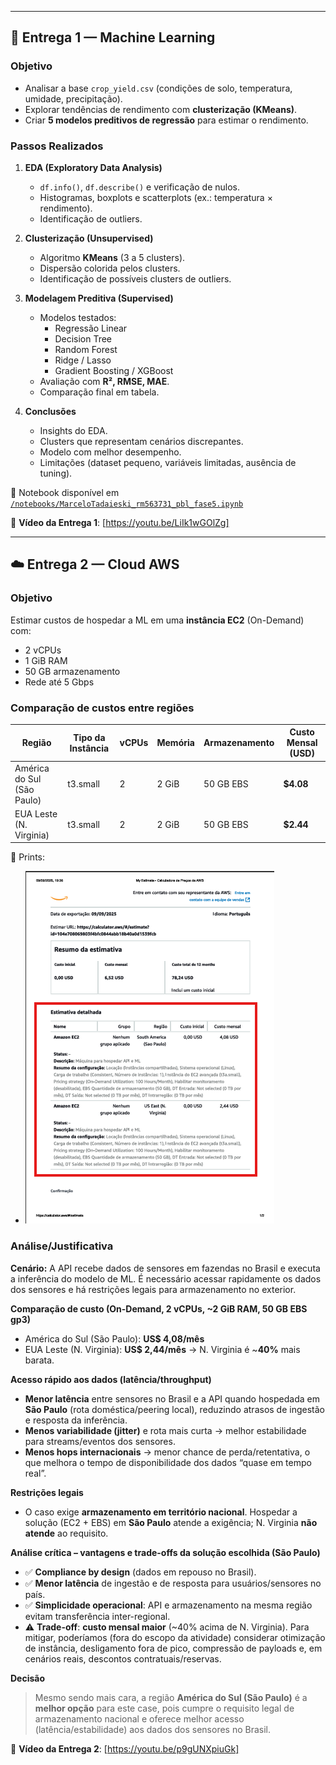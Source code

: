 
---

## 🚜 Entrega 1 — Machine Learning

### Objetivo
- Analisar a base `crop_yield.csv` (condições de solo, temperatura, umidade, precipitação).  
- Explorar tendências de rendimento com **clusterização (KMeans)**.  
- Criar **5 modelos preditivos de regressão** para estimar o rendimento.  

### Passos Realizados
1. **EDA (Exploratory Data Analysis)**  
   - `df.info()`, `df.describe()` e verificação de nulos.  
   - Histogramas, boxplots e scatterplots (ex.: temperatura × rendimento).  
   - Identificação de outliers.  

2. **Clusterização (Unsupervised)**  
   - Algoritmo **KMeans** (3 a 5 clusters).  
   - Dispersão colorida pelos clusters.  
   - Identificação de possíveis clusters de outliers.  

3. **Modelagem Preditiva (Supervised)**  
   - Modelos testados:  
     - Regressão Linear  
     - Decision Tree  
     - Random Forest  
     - Ridge / Lasso  
     - Gradient Boosting / XGBoost  
   - Avaliação com **R², RMSE, MAE**.  
   - Comparação final em tabela.  

4. **Conclusões**  
   - Insights do EDA.  
   - Clusters que representam cenários discrepantes.  
   - Modelo com melhor desempenho.  
   - Limitações (dataset pequeno, variáveis limitadas, ausência de tuning).  

📓 Notebook disponível em [`/notebooks/MarceloTadaieski_rm563731_pbl_fase5.ipynb`](./notebooks/MarceloTadaieski_rm563731_pbl_fase5.ipynb)  

🎥 **Vídeo da Entrega 1**: [https://youtu.be/LiIk1wGOlZg]

---

## ☁️ Entrega 2 — Cloud AWS

### Objetivo
Estimar custos de hospedar a ML em uma **instância EC2** (On-Demand) com:  
- 2 vCPUs  
- 1 GiB RAM  
- 50 GB armazenamento  
- Rede até 5 Gbps  

### Comparação de custos entre regiões

| Região                  | Tipo da Instância | vCPUs | Memória | Armazenamento | Custo Mensal (USD) |
|--------------------------|------------------|-------|---------|---------------|---------------------|
| América do Sul (São Paulo) | t3.small         | 2     | 2 GiB   | 50 GB EBS     | **$4.08** |
| EUA Leste (N. Virginia)    | t3.small          | 2     | 2 GiB   | 50 GB EBS      | **$2.44** |

📸 Prints:  
- ![Comparação AWS](imagens/comparações_aws_ec2.png)

### Análise/Justificativa
**Cenário:** A API recebe dados de sensores em fazendas no Brasil e executa a inferência do modelo de ML. É necessário acessar rapidamente os dados dos sensores e há restrições legais para armazenamento no exterior.

**Comparação de custo (On-Demand, 2 vCPUs, ~2 GiB RAM, 50 GB EBS gp3)**
- América do Sul (São Paulo): **US$ 4,08/mês**
- EUA Leste (N. Virginia): **US$ 2,44/mês**
→ N. Virginia é ~**40%** mais barata.

**Acesso rápido aos dados (latência/throughput)**
- **Menor latência** entre sensores no Brasil e a API quando hospedada em **São Paulo** (rota doméstica/peering local), reduzindo atrasos de ingestão e resposta da inferência.
- **Menos variabilidade (jitter)** e rota mais curta → melhor estabilidade para streams/eventos dos sensores.
- **Menos hops internacionais** → menor chance de perda/retentativa, o que melhora o tempo de disponibilidade dos dados “quase em tempo real”.

**Restrições legais**
- O caso exige **armazenamento em território nacional**. Hospedar a solução (EC2 + EBS) em **São Paulo** atende a exigência; N. Virginia **não atende** ao requisito.

**Análise crítica – vantagens e trade-offs da solução escolhida (São Paulo)**
- ✅ **Compliance by design** (dados em repouso no Brasil).
- ✅ **Menor latência** de ingestão e de resposta para usuários/sensores no país.
- ✅ **Simplicidade operacional**: API e armazenamento na mesma região evitam transferência inter-regional.
- ⚠️ **Trade-off**: **custo mensal maior** (~40% acima de N. Virginia). Para mitigar, poderíamos (fora do escopo da atividade) considerar otimização de instância, desligamento fora de pico, compressão de payloads e, em cenários reais, descontos contratuais/reservas.
  
**Decisão**
> Mesmo sendo mais cara, a região **América do Sul (São Paulo)** é a **melhor opção** para este case, pois cumpre o requisito legal de armazenamento nacional e oferece melhor acesso (latência/estabilidade) aos dados dos sensores no Brasil.

🎥 **Vídeo da Entrega 2**: [https://youtu.be/p9gUNXpiuGk]  

